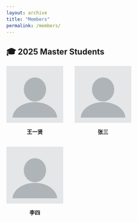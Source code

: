 ```yaml
---
layout: archive
title: "Members"
permalink: /members/
---
```


## 🎓 2025 Master Students

<div style="display: flex; flex-wrap: wrap; gap: 30px;">

  <div style="text-align: center; width: 150px;">
    <img src="/images/students/wangyixian.png" alt="王一贤" style="width: 100%;">
    <div style="margin-top: 10px; font-weight: bold;">王一贤</div>
  </div>

  <div style="text-align: center; width: 150px;">
    <img src="/images/students/wangyixian.png" alt="张三" style="width: 100%;">
    <div style="margin-top: 10px; font-weight: bold;">张三</div>
  </div>

  <div style="text-align: center; width: 150px;">
    <img src="/images/students/wangyixian.png" alt="李四" style="width: 100%;">
    <div style="margin-top: 10px; font-weight: bold;">李四</div>
  </div>

</div>

